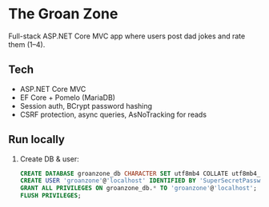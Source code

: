 # The Groan Zone

Full-stack ASP.NET Core MVC app where users post dad jokes and rate them (1–4).

## Tech
- ASP.NET Core MVC
- EF Core + Pomelo (MariaDB)
- Session auth, BCrypt password hashing
- CSRF protection, async queries, AsNoTracking for reads

## Run locally
1. Create DB & user:
   ```sql
   CREATE DATABASE groanzone_db CHARACTER SET utf8mb4 COLLATE utf8mb4_general_ci;
   CREATE USER 'groanzone'@'localhost' IDENTIFIED BY 'SuperSecretPassword!';
   GRANT ALL PRIVILEGES ON groanzone_db.* TO 'groanzone'@'localhost';
   FLUSH PRIVILEGES;
